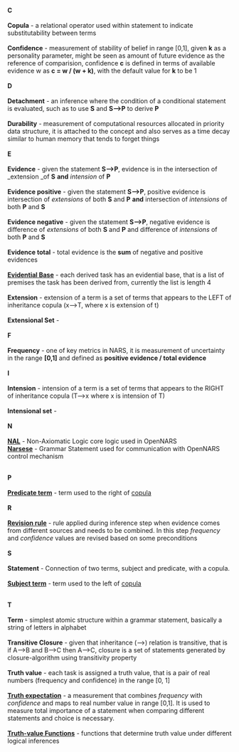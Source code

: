 **C**
<br/><br/>
**Copula** - a relational operator used within statement to indicate substitutability between terms
<br/><br/>
**Confidence** - measurement of stability of belief in range [0,1], given __k__  as a personality parameter, might be seen as amount of future evidence as the reference of comparision, confidence __c__ is defined in terms of available evidence w as **__c = w / (w + k)__**, with the default value for __k__ to be 1
<br/><br/>
**D**
<br/><br/>
**Detachment** - an inference where the condition of a conditional statement is evaluated, such as to use **S** and **S-->P** to derive **P**
<br/><br/>
**Durability** - measurement of computational resources allocated in priority data structure, it is attached to the concept and also serves as a time decay similar to human memory that tends to forget things
<br/><br/>
**E**
<br/><br/>
**Evidence** - given the statement **S-->P**, evidence is in the intersection of _extension _of **S** **and** _intension_ of **P**
<br/><br/>
**Evidence positive** - given the statement **S-->P**, positive evidence is intersection of _extensions_ of both **S** and **P** **and** intersection of _intensions_ of both **P** and **S**
<br/><br/>
**Evidence negative** - given the statement **S-->P**, negative evidence is difference of _extensions_ of both **S** and **P** and difference of _intensions_ of both **P** and **S**
<br/><br/>
**Evidence total** - total evidence is the **sum** of negative and positive evidences
<br/><br/>
**[Evidential Base](https://github.com/opennars/opennars/wiki/Revision-and-Choice-Rules)** - each derived task has an evidential base, that is a list of premises the task has been derived from, currently the list is length 4
<br/><br/>
**Extension** - extension of a term is a set of terms that appears to the LEFT of inheritance copula (x-->T, where x is extension of t)
<br/><br/>
**Extensional Set** - 
<br/><br/>
**F**
<br/><br/>
**Frequency** - one of key metrics in NARS, it is measurement of uncertainty in the range **[0,1]** and defined as __positive evidence / total evidence__
<br/><br/>
**I**
<br/><br/>
**Intension** - intension of a term is a set of terms that appears to the RIGHT of inheritance copula (T-->x where x is intension of T)
<br/><br/>
**Intensional set** - 
<br/><br/>
**N**
<br/><br/>
**[NAL](https://github.com/opennars/opennars/wiki/Non-Axiomatic-Logic-(NAL),-Logic-behind-OpenNARS)** - Non-Axiomatic Logic core logic used in OpenNARS <br />
**[Narsese](https://github.com/opennars/opennars/wiki/Narsese-Grammar,-Language-of-OpenNARS)** - Grammar Statement used for communication with OpenNARS control mechanism
<br /><br />

**P**
<br /><br/>
**[Predicate term](https://github.com/opennars/opennars/wiki/Narsese-Grammar,-Language-of-OpenNARS)** - term used to the right of [copula](https://github.com/opennars/opennars/wiki/Narsese-Grammar,-Language-of-OpenNARS)
<br /><br/>
**R**
<br /><br/>
**[Revision rule](https://github.com/opennars/opennars/wiki/Revision-and-Choice-Rules)** - rule applied during inference step when evidence comes from different sources and needs to be combined. In this step _frequency_ and _confidence_ values are revised based on some preconditions
<br /><br/>
**S**
<br /><br/>
**Statement** - Connection of two terms, subject and predicate, with a copula.
<br /><br/>
**[Subject term](https://github.com/opennars/opennars/wiki/Narsese-Grammar,-Language-of-OpenNARS)** - term used to the left of [copula](https://github.com/opennars/opennars/wiki/Narsese-Grammar,-Language-of-OpenNARS)
<br /><br/>


**T**
<br /><br/>
**Term** - simplest atomic structure within a grammar statement, basically a string of letters in alphabet
<br/><br/>
**Transitive Closure** - given that inheritance (-->) relation is transitive, that is if A-->B and B-->C then A-->C, closure is a set of statements generated by closure-algorithm using transitivity property  
<br/>
**Truth value** - each task is assigned a truth value, that is a pair of real numbers (frequency and confidence) in the range [0, 1]
<br/><br/>
**[Truth expectation](https://github.com/opennars/opennars/wiki/Revision-and-Choice-Rules)** - a measurement that combines _frequency_ with _confidence_ and maps to real number value in range [0,1]. It is used to measure total importance of a statement when comparing different statements and choice is necessary.
<br/><br/>
**[Truth-value Functions](https://github.com/opennars/opennars/wiki/Truth-Functions)** - functions that determine truth value under different logical inferences

